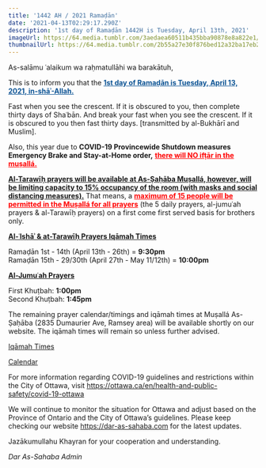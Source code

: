 ```yaml
---
title: '1442 AH / 2021 Ramaḍān'
date: '2021-04-13T02:29:17.290Z'
description: '1st day of Ramaḍān 1442H is Tuesday, April 13th, 2021'
imageUrl: https://64.media.tumblr.com/3aedaea60511b435bba90878e8a822e1/tumblr_nsltwjGAWh1s75lmvo1_540.jpg
thumbnailUrl: https://64.media.tumblr.com/2b55a27e30f876bed12a32ba17eb214a/56f20d522afdb782-fa/s540x810/c0a0742c786958f587dc1ee7827d867cc97a4d6a.jpg
---
```


As-salāmu ʿalaikum wa raḥmatullāhi wa barakātuh,

This is to inform you that the <span style="text-decoration: underline; color: #0B5394">**1st day of Ramaḍān is Tuesday, April 13, 2021, in-shāʾ-Allah.**</span>

Fast when you see the crescent. If it is obscured to you, then complete thirty days of Shaʿbān. And break your fast when you see the crescent. If it is obscured to you then fast thirty days.
[transmitted by al-Bukhārī and Muslim].

Also, this year due to **COVID-19 Provincewide Shutdown measures Emergency Brake and Stay-at-Home order,** <span style="text-decoration: underline; color: red">**there will NO ifṭār in the muṣallá.**</span>

<span style="text-decoration: underline">**Al-Tarawīḥ prayers will be available at As-Ṣaḥāba Muṣallá, however, will be limiting capacity to 15% occupancy of the room (with masks and social distancing measures).**</span> That means, a <span style="text-decoration: underline; color: red">**maximum of 15 people will be permitted in the Muṣallá for all prayers**</span> (the 5 daily prayers, al-jumuʿah prayers & al-Tarawīḥ prayers) on a first come first served basis for brothers only.

<span style="text-decoration: underline">**Al-ʿIshāʾ & at-Tarawīḥ Prayers Iqāmah Times**</span>

Ramaḍān 1st - 14th (April 13th - 26th) = **9:30pm**</br>
Ramaḍān 15th - 29/30th (April 27th - May 11/12th) = **10:00pm**

<span style="text-decoration: underline">**Al-Jumuʿah Prayers**</span>

First Khuṭbah: **1:00pm**</br>
Second Khuṭbah: **1:45pm**

The remaining prayer calendar/timings and iqāmah times at Muṣallá As-Ṣaḥāba (2835 Dumaurier Ave, Ramsey area) will be available shortly on our website. The iqāmah times will remain so unless further advised.

[Iqāmah Times](https://drive.google.com/file/d/1xQxiDljHD-X4i3pD7Ks5H6AIiHwT3LAf)

[Calendar](https://drive.google.com/file/d/102x4mY4VHeEW6xLDe8DEIOIOGjUfK0P_)

For more information regarding COVID-19 guidelines and restrictions within the City of Ottawa, visit https://ottawa.ca/en/health-and-public-safety/covid-19-ottawa

We will continue to monitor the situation for Ottawa and adjust based on the Province of Ontario and the City of Ottawa’s guidelines. Please keep checking our website https://dar-as-sahaba.com for the latest updates.

Jazākumullahu Khayran for your cooperation and understanding.

_Dar As-Sahaba Admin_
